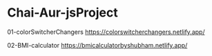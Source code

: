 # Chai-Aur-jsProject


01-colorSwitcherChangers
https://colorswitcherchangers.netlify.app/

02-BMI-calculator
https://bmicalculatorbyshubham.netlify.app/
